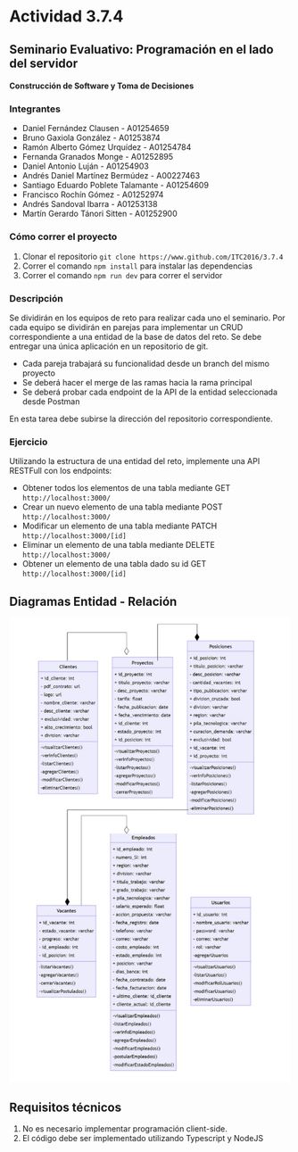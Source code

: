 # Actividad 3.7.4
## Seminario Evaluativo: Programación en el lado del servidor
#### Construcción de Software y Toma de Decisiones 

### Integrantes 

- Daniel Fernández Clausen - A01254659
- Bruno Gaxiola González - A01253874
- Ramón Alberto Gómez Urquídez - A01254784
- Fernanda Granados Monge - A01252895
- Daniel Antonio Luján - A01254903
- Andrés Daniel Martínez Bermúdez - A00227463
- Santiago Eduardo Poblete Talamante - A01254609
- Francisco Rochín Gómez - A01252974
- Andrés Sandoval Ibarra - A01253138
- Martín Gerardo Tánori Sitten - A01252900

### Cómo correr el proyecto

1. Clonar el repositorio `git clone https://www.github.com/ITC2016/3.7.4`
2. Correr el comando `npm install` para instalar las dependencias
3. Correr el comando `npm run dev` para correr el servidor

### Descripción

Se dividirán en los equipos de reto para realizar cada uno el seminario.
Por cada equipo se dividirán en parejas para implementar un CRUD correspondiente a una entidad de la base de datos del reto.
Se debe entregar una única aplicación en un repositorio de git.

- Cada pareja trabajará su funcionalidad desde un branch del mismo proyecto
- Se deberá hacer el merge de las ramas hacia la rama principal
- Se deberá probar cada endpoint de la API de la entidad seleccionada desde Postman

En esta tarea debe subirse la dirección del repositorio correspondiente.

### Ejercicio 
Utilizando la estructura de una entidad del reto, implemente una API RESTFull con los endpoints:
- Obtener todos los elementos de una tabla mediante GET `http://localhost:3000/`
- Crear un nuevo elemento de una tabla mediante POST `http://localhost:3000/`
- Modificar un elemento de una tabla mediante PATCH `http://localhost:3000/[id]`
- Eliminar un elemento de una tabla mediante DELETE `http://localhost:3000/`
- Obtener un elemento de una tabla dado su id GET `http://localhost:3000/[id]`

## Diagramas Entidad - Relación 

![Diagrama Entidad - Relación](./src/resources/img/diagrams.png)
## Requisitos técnicos

1. No es necesario implementar programación client-side.
2. El código debe ser implementado utilizando Typescript y NodeJS

